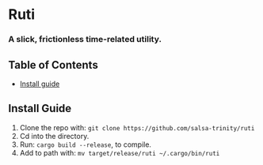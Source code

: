 # Ruti

### A slick, frictionless time-related utility.

## Table of Contents

- [Install guide](#install-guide)

## Install Guide

1. Clone the repo with: `git clone https://github.com/salsa-trinity/ruti`
2. Cd into the directory.
3. Run: `cargo build --release`, to compile.
4. Add to path with: `mv target/release/ruti ~/.cargo/bin/ruti`

